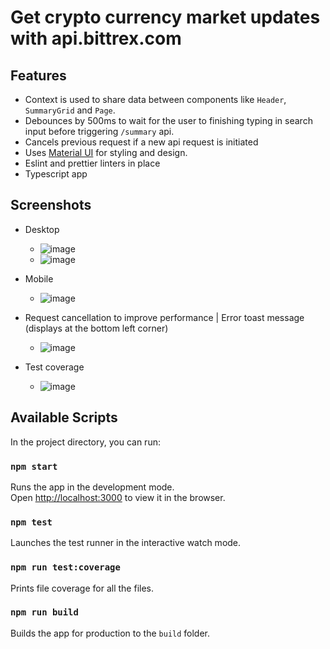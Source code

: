 # Get crypto currency market updates with api.bittrex.com

## Features
- Context is used to share data between components like `Header`, `SummaryGrid` and `Page`.
- Debounces by 500ms to wait for the user to finishing typing in search input before triggering `/summary` api.
- Cancels previous request if a new api request is initiated
- Uses [Material UI](https://mui.com/) for styling and design.
- Eslint and prettier linters in place
- Typescript app

## Screenshots

- Desktop
  - ![image](https://github.com/chid93/crypto-updates/assets/9027740/1d4da6c5-ed7d-440c-b476-56dc2c968aae)
  - ![image](https://github.com/chid93/crypto-updates/assets/9027740/0da9c9d9-7b67-4ed6-9599-6e895d6aebb0)

- Mobile
  - ![image](https://github.com/chid93/crypto-updates/assets/9027740/e0bfb03a-8ba3-407e-a985-df94c3a3d7be)

- Request cancellation to improve performance | Error toast message (displays at the bottom left corner)
  - ![image](https://github.com/chid93/crypto-updates/assets/9027740/100f2a72-8570-42c0-90e1-eb3130896c48)

- Test coverage
  - ![image](https://github.com/chid93/crypto-updates/assets/9027740/06430756-d5b0-4793-9e07-0e3c9c580d52)


## Available Scripts

In the project directory, you can run:

### `npm start`

Runs the app in the development mode.\
Open [http://localhost:3000](http://localhost:3000) to view it in the browser.

### `npm test`

Launches the test runner in the interactive watch mode.

### `npm run test:coverage`

Prints file coverage for all the files.

### `npm run build`

Builds the app for production to the `build` folder.
